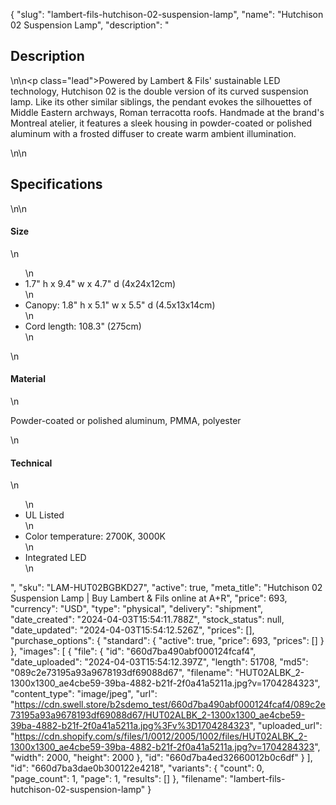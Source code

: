 {
  "slug": "lambert-fils-hutchison-02-suspension-lamp",
  "name": "Hutchison 02 Suspension Lamp",
  "description": "<h2>Description</h2>\n<!-- split -->\n<p class=\"lead\">Powered by Lambert &amp; Fils' sustainable LED technology, Hutchison 02 is the double version of its curved suspension lamp. Like its other similar siblings, the pendant evokes the silhouettes of Middle Eastern archways, Roman terracotta roofs. Handmade at the brand's Montreal atelier, it features a sleek housing in powder-coated or polished aluminum with a frosted diffuser to create warm ambient illumination. </p>\n<!-- split -->\n<h2>Specifications</h2>\n<!-- split -->\n<h4>Size</h4>\n<ul>\n<li>1.7\" h x 9.4\" w x 4.7\" d (4x24x12cm)</li>\n<li>Canopy: 1.8\" h x 5.1\" w x 5.5\" d (4.5x13x14cm)</li>\n<li>Cord length: 108.3\" (275cm)</li>\n</ul>\n<h4>Material</h4>\n<p>Powder-coated or polished aluminum, PMMA, polyester</p>\n<h4>Technical</h4>\n<ul>\n<li>UL Listed</li>\n<li>Color temperature: 2700K, 3000K</li>\n<li>Integrated LED</li>\n</ul>",
  "sku": "LAM-HUT02BGBKD27",
  "active": true,
  "meta_title": "Hutchison 02 Suspension Lamp | Buy Lambert & Fils online at A+R",
  "price": 693,
  "currency": "USD",
  "type": "physical",
  "delivery": "shipment",
  "date_created": "2024-04-03T15:54:11.788Z",
  "stock_status": null,
  "date_updated": "2024-04-03T15:54:12.526Z",
  "prices": [],
  "purchase_options": {
    "standard": {
      "active": true,
      "price": 693,
      "prices": []
    }
  },
  "images": [
    {
      "file": {
        "id": "660d7ba490abf000124fcaf4",
        "date_uploaded": "2024-04-03T15:54:12.397Z",
        "length": 51708,
        "md5": "089c2e73195a93a9678193df69088d67",
        "filename": "HUT02ALBK_2-1300x1300_ae4cbe59-39ba-4882-b21f-2f0a41a5211a.jpg?v=1704284323",
        "content_type": "image/jpeg",
        "url": "https://cdn.swell.store/b2sdemo_test/660d7ba490abf000124fcaf4/089c2e73195a93a9678193df69088d67/HUT02ALBK_2-1300x1300_ae4cbe59-39ba-4882-b21f-2f0a41a5211a.jpg%3Fv%3D1704284323",
        "uploaded_url": "https://cdn.shopify.com/s/files/1/0012/2005/1002/files/HUT02ALBK_2-1300x1300_ae4cbe59-39ba-4882-b21f-2f0a41a5211a.jpg?v=1704284323",
        "width": 2000,
        "height": 2000
      },
      "id": "660d7ba4ed32660012b0c6df"
    }
  ],
  "id": "660d7ba3dae0b300122e4218",
  "variants": {
    "count": 0,
    "page_count": 1,
    "page": 1,
    "results": []
  },
  "filename": "lambert-fils-hutchison-02-suspension-lamp"
}
